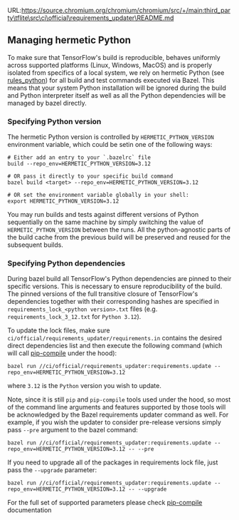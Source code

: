 URL:https://source.chromium.org/chromium/chromium/src/+/main:third_party\tflite\src\ci\official\requirements_updater\README.md
## Managing hermetic Python

To make sure that TensorFlow's build is reproducible, behaves uniformly across
supported platforms (Linux, Windows, MacOS) and is properly isolated from
specifics of a local system, we rely on hermetic Python (see
[rules_python](https://github.com/bazelbuild/rules_python)) for all build
and test commands executed via Bazel. This means that your system Python
installation will be ignored during the build and Python interpreter itself
as well as all the Python dependencies will be managed by bazel directly.

### Specifying Python version

The hermetic Python version is controlled by `HERMETIC_PYTHON_VERSION`
environment variable, which could be setin one of the following ways:

```
# Either add an entry to your `.bazelrc` file
build --repo_env=HERMETIC_PYTHON_VERSION=3.12

# OR pass it directly to your specific build command
bazel build <target> --repo_env=HERMETIC_PYTHON_VERSION=3.12

# OR set the environment variable globally in your shell:
export HERMETIC_PYTHON_VERSION=3.12
```

You may run builds and tests against different versions of Python sequentially
on the same machine by simply switching the value of `HERMETIC_PYTHON_VERSION`
between the runs. All the python-agnostic parts of the build cache from the
previous build will be preserved and reused for the subsequent builds.

### Specifying Python dependencies

During bazel build all TensorFlow's Python dependencies are pinned to their
specific versions. This is necessary to ensure reproducibility of the build.
The pinned versions of the full transitive closure of TensorFlow's dependencies
together with their corresponding hashes are specified in
`requirements_lock_<python version>.txt` files (e.g.
`requirements_lock_3_12.txt` for `Python 3.12`).

To update the lock files, make sure
`ci/official/requirements_updater/requirements.in` contains the desired direct
dependencies list and then execute the following command (which will call
[pip-compile](https://pypi.org/project/pip-tools/) under the hood):

```
bazel run //ci/official/requirements_updater:requirements.update --repo_env=HERMETIC_PYTHON_VERSION=3.12
```

where `3.12` is the `Python` version you wish to update.

Note, since it is still `pip` and `pip-compile` tools used under the hood, so
most of the command line arguments and features supported by those tools will be
acknowledged by the Bazel requirements updater command as well. For example, if
you wish the updater to consider pre-release versions simply pass `--pre`
argument to the bazel command:

```
bazel run //ci/official/requirements_updater:requirements.update --repo_env=HERMETIC_PYTHON_VERSION=3.12 -- --pre
```

If you need to upgrade all of the packages in requirements lock file, just pass
the `--upgrade` parameter:

```
bazel run //ci/official/requirements_updater:requirements.update --repo_env=HERMETIC_PYTHON_VERSION=3.12 -- --upgrade
```

For the full set of supported parameters please check
[pip-compile](https://pip-tools.readthedocs.io/en/latest/cli/pip-compile/)
documentation